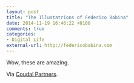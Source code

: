 ```yaml
---
layout: post
title: "The Illustatrions of Federico Babina"
date: 2014-11-19 16:46:22 +0100
comments: true
categories: 
- Digital Life
external-url: http://federicobabina.com
---
```


Wow, these are amazing.

Via [Coudal Partners](http://coudal.com/archives/2014/11/federico_babina_1.php).